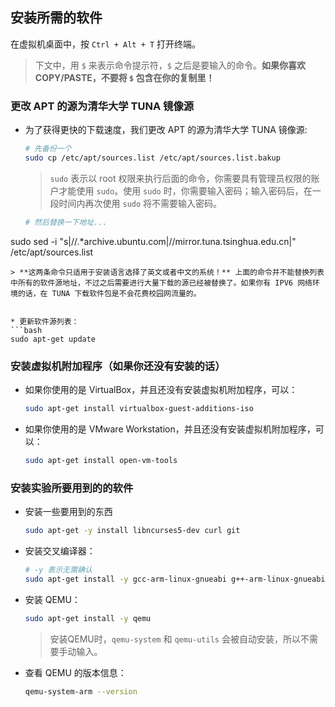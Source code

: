 ## 安装所需的软件

在虚拟机桌面中，按 `Ctrl + Alt + T` 打开终端。

> 下文中，用 `$` 来表示命令提示符，`$` 之后是要输入的命令。**如果你喜欢 COPY/PASTE，不要将 **`$`** 包含在你的复制里！**


### 更改 APT 的源为清华大学 TUNA 镜像源

* 为了获得更快的下载速度，我们更改 APT 的源为清华大学 TUNA 镜像源:
  ```bash
  # 先备份一个
  sudo cp /etc/apt/sources.list /etc/apt/sources.list.bakup
  ```
  > `sudo` 表示以 root 权限来执行后面的命令，你需要具有管理员权限的账户才能使用 `sudo`。使用 `sudo` 时，你需要输入密码；输入密码后，在一段时间内再次使用 `sudo` 将不需要输入密码。

  ```bash
  # 然后替换一下地址...
sudo sed -i "s|//.*archive.ubuntu.com|//mirror.tuna.tsinghua.edu.cn|" /etc/apt/sources.list
  ```
  > **这两条命令只适用于安装语言选择了英文或者中文的系统！** 上面的命令并不能替换列表中所有的软件源地址，不过之后需要进行大量下载的源已经被替换了。如果你有 IPV6 网络环境的话，在 TUNA 下载软件包是不会花费校园网流量的。


* 更新软件源列表：
  ```bash
  sudo apt-get update
  ```


### 安装虚拟机附加程序（如果你还没有安装的话）

* 如果你使用的是 VirtualBox，并且还没有安装虚拟机附加程序，可以：
  ```bash
  sudo apt-get install virtualbox-guest-additions-iso
  ```

* 如果你使用的是 VMware Workstation，并且还没有安装虚拟机附加程序，可以：
  ```bash
  sudo apt-get install open-vm-tools
  ```


### 安装实验所要用到的的软件

* 安装一些要用到的东西
  ```bash
  sudo apt-get -y install libncurses5-dev curl git
  ```


* 安装交叉编译器：
  ```bash
  # -y 表示无需确认
  sudo apt-get install -y gcc-arm-linux-gnueabi g++-arm-linux-gnueabi
  ```


* 安装 QEMU：
  ```bash
  sudo apt-get install -y qemu
  ```
  > 安装QEMU时，`qemu-system` 和 `qemu-utils` 会被自动安装，所以不需要手动输入。


* 查看 QEMU 的版本信息：
  ```bash
  qemu-system-arm --version
  ```